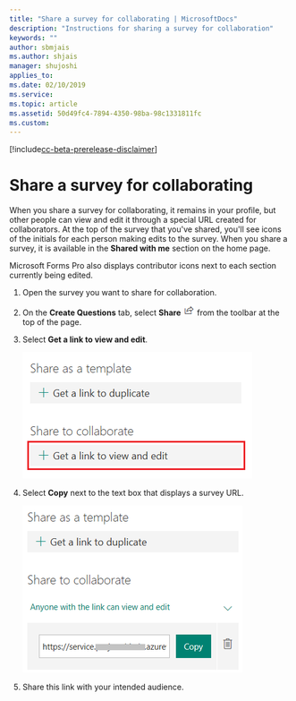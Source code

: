 ```yaml
---
title: "Share a survey for collaborating | MicrosoftDocs"
description: "Instructions for sharing a survey for collaboration"
keywords: ""
author: sbmjais
ms.author: shjais
manager: shujoshi
applies_to: 
ms.date: 02/10/2019
ms.service: 
ms.topic: article
ms.assetid: 50d49fc4-7894-4350-98ba-98c1331811fc
ms.custom: 
---
```


[!include[cc-beta-prerelease-disclaimer](includes/cc-beta-prerelease-disclaimer.md)]

# Share a survey for collaborating

When you share a survey for collaborating, it remains in your profile, but other people can view and edit it through a special URL created for collaborators. At the top of the survey that you've shared, you'll see icons of the initials for each person making edits to the survey. When you share a survey, it is available in the **Shared with me** section on the home page.

Microsoft Forms Pro also displays contributor icons next to each section currently being edited.

1.  Open the survey you want to share for collaboration.

2.  On the **Create Questions** tab, select **Share** ![share the survey](media/share-survey.png "Share the survey") from the toolbar at the top of the page.

3.  Select **Get a link to view and edit**.

    ![get the link to share the survey for collaboration](media/get-survey-share-link.png "Get the link to share the survey for collaboration")  

4.  Select **Copy** next to the text box that displays a survey URL.

    ![link to share the survey for collaboration](media/survey-share-link.png "Link to share the survey for collaboration")  

5.  Share this link with your intended audience.

